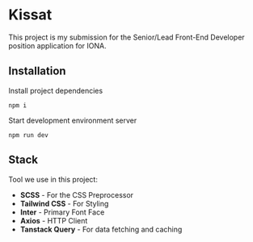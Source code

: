 # Kissat
This project is my submission for the Senior/Lead Front-End Developer position application for IONA.


## Installation

Install project dependencies
```
npm i
```

Start development environment server
```
npm run dev
```


## Stack
Tool we use in this project:
- **SCSS** - For the CSS Preprocessor
- **Tailwind CSS** - For Styling
- **Inter** - Primary Font Face
- **Axios** - HTTP Client
- **Tanstack Query** - For data fetching and caching
